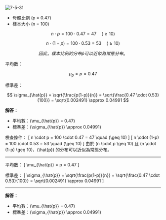 ![7-5-31](https://github.com/user-attachments/assets/b882b2eb-9d7d-4368-8d65-d5ec28a117cd)


- 母體比例 \(p = 0.47\)
- 樣本大小 \(n = 100\)

$$
n \cdot p = 100 \cdot 0.47 = 47 \quad (\geq 10)
$$

$$
n \cdot (1-p) = 100 \cdot 0.53 = 53 \quad (\geq 10)
$$

$$
因此，樣本比例的分布\hat{p}可以近似為常態分布。
$$

平均數：

$$
\mu_{\hat{p}} = p = 0.47
$$

標準差：

$$
\sigma_{\hat{p}} = \sqrt{\frac{p(1-p)}{n}} = \sqrt{\frac{0.47 \cdot 0.53}{100}} = \sqrt{0.002491} \approx 0.04991
$$

**解答：**
- 平均數：\(\mu_{\hat{p}} = 0.47\)
- 標準差：\(\sigma_{\hat{p}} \approx 0.04991\)



檢查條件：
\[
n \cdot p = 100 \cdot 0.47 = 47 \quad (\geq 10)
\]
\[
n \cdot (1-p) = 100 \cdot 0.53 = 53 \quad (\geq 10)
\]
由於 \(n \cdot p \geq 10\) 且 \(n \cdot (1-p) \geq 10\)，\(\hat{p}\) 的分布可以近似為常態分布。

---

平均數：
\[
\mu_{\hat{p}} = p = 0.47
\]

標準差：
\[
\sigma_{\hat{p}} = \sqrt{\frac{p(1-p)}{n}} = \sqrt{\frac{0.47 \cdot 0.53}{100}} = \sqrt{0.002491} \approx 0.04991
\]

---

**解答：**
- 平均數：\(\mu_{\hat{p}} = 0.47\)
- 標準差：\(\sigma_{\hat{p}} \approx 0.04991\)
